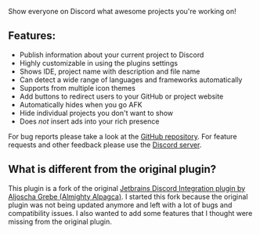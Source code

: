 Show everyone on Discord what awesome projects you're working on!

## Features:
- Publish information about your current project to Discord
- Highly customizable in using the plugins settings
- Shows IDE, project name with description and file name
- Can detect a wide range of languages and frameworks automatically
- Supports from multiple icon themes
- Add buttons to redirect users to your GitHub or project website
- Automatically hides when you go AFK
- Hide individual projects you don't want to show
- Does *not* insert ads into your rich presence

For bug reports please take a look at the [GitHub repository](https://github.com/Azn9/JetBrains-Discord-Integration).
For feature requests and other feedback please use the [Discord server](https://discord.gg/mEDvg6sYp2). 

## What is different from the original plugin?
This plugin is a fork of the original [Jetbrains Discord Integration plugin by Aljoscha Grebe (Almighty Alpagca)](https://plugins.jetbrains.com/plugin/10233-discord-integration). I started this fork because the original plugin was not being updated anymore and left with a lot of bugs and compatibility issues. I also wanted to add some features that I thought were missing from the original plugin.
